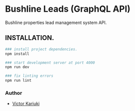 # Bushline Leads (GraphQL API)

Bushline properties lead management system API.

## INSTALLATION.

```bash
### install project dependencies.
npm install

### start development server at port 4000
npm run dev

### fix linting errors
npm run lint
```

### Author

- [Victor Kariuki](mailto:karizvic@gmail.com)
